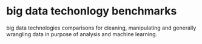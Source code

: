 # big data techonlogy benchmarks
big data technologies comparisons for cleaning, manipulating and generally wrangling data in purpose of analysis and machine learning.
